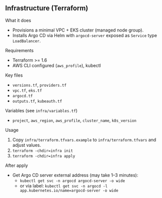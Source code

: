 Infrastructure (Terraform)
-------------------------

What it does
- Provisions a minimal VPC + EKS cluster (managed node group).
- Installs Argo CD via Helm with `argocd-server` exposed as `Service` type `LoadBalancer`.

Requirements
- Terraform >= 1.6
- AWS CLI configured (`aws_profile`), kubectl

Key files
- `versions.tf`, `providers.tf`
- `vpc.tf`, `eks.tf`
- `argocd.tf`
- `outputs.tf`, `kubeauth.tf`

Variables (see `infra/variables.tf`)
- `project`, `aws_region`, `aws_profile`, `cluster_name`, `k8s_version`

Usage
1) Copy `infra/terraform.tfvars.example` to `infra/terraform.tfvars` and adjust values.
2) `terraform -chdir=infra init`
3) `terraform -chdir=infra apply`

After apply
- Get Argo CD server external address (may take 1–3 minutes):
  - `kubectl get svc -n argocd argocd-server -o wide`
  - or via label: `kubectl get svc -n argocd -l app.kubernetes.io/name=argocd-server -o wide`
